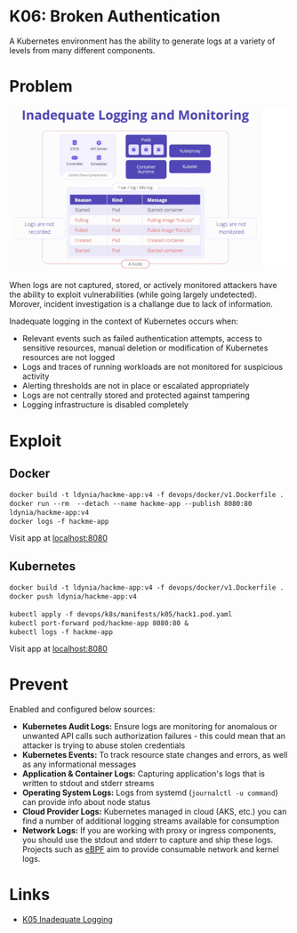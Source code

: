 # K06: Broken Authentication

A Kubernetes environment has the ability to generate logs at a variety of levels from many different components.

# Problem

![diagram](../assets/img/k05.png)

When logs are not captured, stored, or actively monitored attackers have the ability to exploit vulnerabilities (while going largely undetected). Morover, incident investigation is a challange due to lack of information.

Inadequate logging in the context of Kubernetes occurs when:

- Relevant events such as failed authentication attempts, access to sensitive resources, manual deletion or modification of Kubernetes resources are not logged
- Logs and traces of running workloads are not monitored for suspicious activity
- Alerting thresholds are not in place or escalated appropriately
- Logs are not centrally stored and protected against tampering
- Logging infrastructure is disabled completely

# Exploit

## Docker

```shell
docker build -t ldynia/hackme-app:v4 -f devops/docker/v1.Dockerfile .
docker run --rm  --detach --name hackme-app --publish 8080:80 ldynia/hackme-app:v4
docker logs -f hackme-app
```
Visit app at [localhost:8080](http://localhost:8080/)

## Kubernetes

```shell
docker build -t ldynia/hackme-app:v4 -f devops/docker/v1.Dockerfile .
docker push ldynia/hackme-app:v4

kubectl apply -f devops/k8s/manifests/k05/hack1.pod.yaml
kubectl port-forward pod/hackme-app 8080:80 &
kubectl logs -f hackme-app
```

Visit app at [localhost:8080](http://localhost:8080/)

# Prevent

Enabled and configured below sources:

- **Kubernetes Audit Logs:** Ensure logs are monitoring for anomalous or unwanted API calls such authorization failures - this could mean that an attacker is trying to abuse stolen credentials
- **Kubernetes Events:** To track resource state changes and errors, as well as any informational messages
- **Application & Container Logs:** Capturing application's logs that is written to stdout and stderr streams
- **Operating System Logs:**  Logs from systemd (`journalctl -u command`) can provide info about node status
- **Cloud Provider Logs:** Kubernetes managed in cloud (AKS, etc.) you can find a number of additional logging streams available for consumption
- **Network Logs:** If you are working with proxy or ingress components, you should use the stdout and stderr to capture and ship these logs. Projects such as [eBPF](https://ebpf.io/) aim to provide consumable network and kernel logs.

# Links

- [K05 Inadequate Logging](https://owasp.org/www-project-kubernetes-top-ten/2022/en/src/K05-inadequate-logging)